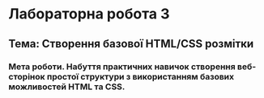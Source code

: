 # Лабораторна робота 3 

## Тема: Cтворення базової HTML/CSS розмітки

### Мета роботи. Набуття практичних навичок створення веб-сторінок простої структури з використанням базових можливостей HTML та CSS.
